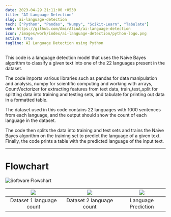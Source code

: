 ```yaml
---
date: 2023-04-29 21:11:00 +0530
title: "AI Language Detection"
slug: ai-language-detection
tech: ["Python", "Pandas", "Numpy", "Scikit-Learn", "Tabulate"]
web: https://github.com/AmirAliuA/ai-language-detection
icon: /images/work/index/ai-language-detection/python-logo.png
active: true
tagline: AI Language Detection using Python
---
```


This code is a language detection model that uses the Naive Bayes algorithm 
to classify a given text into one of the 22 languages present in the dataset. 
    
The code imports various libraries such as pandas for data manipulation and analysis, 
numpy for scientific computing and working with arrays, CountVectorizer for extracting features from text data, 
train_test_split for splitting data into training and testing sets, and tabulate for printing out data in a formatted table.

The dataset used in this code contains 22 languages with 1000 sentences from each language, and the output 
should show the count of each language in the dataset. 

The code then splits the data into training and test sets and trains the Naive Bayes algorithm on the training 
set to predict the language of a given text. Finally, the code prints a table with the predicted language of the input text.

---

# Flowchart
![Software Flowchart](/images/work/index/ai-language-detection/flowchart.png)

|![](/images/work/index/ai-language-detection/dataset-1-language-count.png)|![](/images/work/index/ai-language-detection/dataset-2-language-count.png)|![](/images/work/index/ai-language-detection/dataset-2-language-count.png)|
|:-:|:-:|:-:|
|Dataset 1 language count|Dataset 2 language count|Language Prediction|